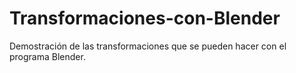 # Transformaciones-con-Blender
Demostración de las transformaciones que se pueden hacer con el programa Blender.
